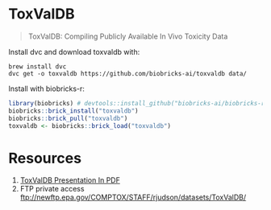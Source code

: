 # ToxValDB
> ToxValDB: Compiling Publicly Available In Vivo Toxicity Data

Install dvc and download toxvaldb with:
```
brew install dvc
dvc get -o toxvaldb https://github.com/biobricks-ai/toxvaldb data/
```

Install with biobricks-r:
```R
library(biobricks) # devtools::install_github("biobricks-ai/biobricks-r")
biobricks::brick_install("toxvaldb")
biobricks::brick_pull("toxvaldb")
toxvaldb <- biobricks::brick_load("toxvaldb")
```

# Resources
1. [ToxValDB Presentation In PDF](https://epa.figshare.com/ndownloader/files/14518088)
2. FTP private access ftp://newftp.epa.gov/COMPTOX/STAFF/rjudson/datasets/ToxValDB/
